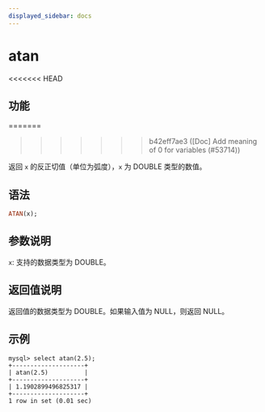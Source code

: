 ```yaml
---
displayed_sidebar: docs
---
```


# atan

<<<<<<< HEAD
## 功能
=======

>>>>>>> b42eff7ae3 ([Doc] Add meaning of 0 for variables (#53714))

返回 `x` 的反正切值（单位为弧度），`x` 为 DOUBLE 类型的数值。

## 语法

```Haskell
ATAN(x);
```

## 参数说明

`x`: 支持的数据类型为 DOUBLE。

## 返回值说明

返回值的数据类型为 DOUBLE。如果输入值为 NULL，则返回 NULL。

## 示例

```Plain Text
mysql> select atan(2.5);
+--------------------+
| atan(2.5)          |
+--------------------+
| 1.1902899496825317 |
+--------------------+
1 row in set (0.01 sec)
```
